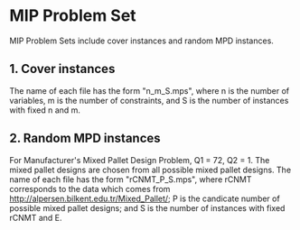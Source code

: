 # MIP Problem Set

MIP Problem Sets include cover instances and random MPD instances.

## 1. Cover instances 
The name of each file has the form "n_m_S.mps",
where
n is the number of variables,
m is the number of constraints, and
S is the number of instances with fixed n and m.

## 2. Random MPD instances
For Manufacturer's Mixed Pallet Design Problem, Q1 = 72, Q2 = 1.
The mixed pallet designs are chosen from all possible mixed pallet designs.
The name of each file has the form "rCNMT_P_S.mps",
where 
rCNMT corresponds to the data which comes from http://alpersen.bilkent.edu.tr/Mixed_Pallet/;
P is the candicate number of possible mixed pallet designs; and 
S is the number of instances with fixed rCNMT and E.
